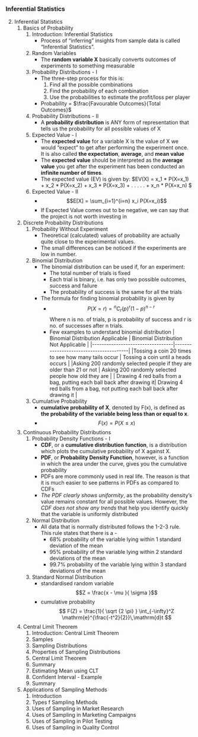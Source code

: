 ### Inferential Statistics
2. Inferential Statistics
    1. Basics of Probability
        1. Introduction: Inferential Statistics
            - Process of “inferring” insights from sample data is called “Inferential Statistics”.
        2. Random Variables
            - The **random variable X** basically converts outcomes of experiments to something measurable
        3. Probability Distributions - I
            - The three-step process for this is:
                1. Find all the possible combinations
                2. Find the probability of each combination
                3. Use the probabilities to estimate the profit/loss per player
            - Probability = $\frac{Favourable Outcomes}{Total Outcomes}$
        4. Probability Distributions - II
            - A **probability distribution** is ANY form of representation that tells us the probability for all possible values of X
        5. Expected Value - I
            - The **expected value** for a variable X is the value of X we would “expect” to get after performing the experiment once. It is also called **the expectation**, **average**, and **mean value**
            - The **expected value** should be interpreted as the **average value** you get after the experiment has been conducted an **infinite number of times**.
            - The expected value (EV) is given by: $EV(X) = x_1 * P(X=x_1) + x_2 * P(X=x_2) + x_3 * P(X=x_3) + . . . . . + x_n * P(X=x_n) $
        6. Expected Value - II
            - $$E[X] = \sum_{i=1}^{i=n} x_i P(X=x_i)$$
            - If Expected Value comes out to be negative, we can say that the project is not worth investing in
    2. Discrete Probability Distributions
        1. Probability Without Experiment
            - Theoretical (calculated) values of probability are actually quite close to the experimental values.
            - The small differences can be noticed if the experiments are low in number.
        2. Binomial Distribution
            - The binomial distribution can be used if, for an experiment:
                * The total number of trials is fixed
                * Each trial is binary, i.e. has only two possible outcomes, success and failure
                * The probability of success is the same for all the trials
            - The formula for finding binomial probability is given by 
                - $$P(X=r) = {}^n C_r (p)^r (1-p)^{n-r} $$ Where n is no. of trials, p is probability of success and r is no. of successes after n trials.
                - Few examples to understand binomial distribution
                   | Binomial Distribution Applicable |	Binomial Distribution Not Applicable |
                   |----------------------------------|----------------------------------------|
                   |Tossing a coin 20 times to see how many tails occur	| Tossing a coin until a heads occurs |
                   |Asking 200 randomly selected people if they are older than 21 or not |	Asking 200 randomly selected people how old they are |
                   | Drawing 4 red balls from a bag, putting each ball back after drawing it| Drawing 4 red balls from a bag, not putting each ball back after drawing it |
        3. Cumulative Probability
            - **cumulative probability of X**, denoted by F(x), is defined as **the probability of the variable being less than or equal to x**.
            - $$F(x) = P(X{\leq}x)$$
    3. Continuous Probability Distributions
        1. Probability Density Functions - I
            - **CDF**, or a **cumulative distribution function**, is a distribution which plots the cumulative probability of X against X.
            - **PDF**, or **Probability Density Function**, however, is a function in which the area under the curve, gives you the cumulative probability
            - PDFs are more commonly used in real life. The reason is that it is much easier to see patterns in PDFs as compared to CDFs
            - _The PDF clearly shows uniformity_, as the probability density’s value remains constant for all possible values. However, the _CDF does not show any trends_ that help you identify quickly that the variable is uniformly distributed
        2. Normal Distribution
            - All data that is normally distributed follows the 1-2-3 rule. This rule states that there is a -
                * 68% probability of the variable lying within 1 standard deviation of the mean
                * 95% probability of the variable lying within 2 standard deviations of the mean
                * 99.7% probability of the variable lying within 3 standard deviations of the mean
        3. Standard Normal Distribution
            - standardised random variable   $$Z = \frac{x - \mu }{ \sigma }$$
            - cumulative probability $$ F(Z) = \frac{1}{ \sqrt {2 \pi} }  \int_{-\infty}^Z \mathrm{e}^{\frac{-t^2}{2}}\,\mathrm{d}t $$
    4. Central Limit Theorem
        1. Introduction: Central Limit Theorem
        2. Samples
        3. Sampling Distributions
        4. Properties of Sampling Distributions
        5. Central Limit Theorem
        6. Summary
        7. Estimating Mean using CLT
        8. Confident Interval - Example
        9. Summary
    5. Applications of Sampling Methods
        1. Introduction
        2. Types f Sampling Methods
        3. Uses of Sampling in Market Research
        4. Uses of Sampling in Marketing Campaigns
        5. Uses of Sampling in Pilot Testing
        6. Uses of Sampling in Quality Control

